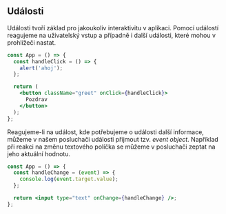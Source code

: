 ## Události

Události tvoří základ pro jakoukoliv interaktivitu v aplikaci. Pomocí událostí reagujeme na uživatelský vstup a případně i další události, které mohou v prohlížeči nastat.

```jsx
const App = () => {
  const handleClick = () => {
    alert('ahoj');
  };

  return (
    <button className="greet" onClick={handleClick}>
      Pozdrav
    </button>
  );
};
```

Reagujeme-li na událost, kde potřebujeme o události další informace, můžeme v našem posluchači události přijmout tzv. *event object*. Například při reakci na změnu textového políčka se můžeme v posluchači zeptat na jeho aktuální hodnotu.

```jsx
const App = () => {
  const handleChange = (event) => {
    console.log(event.target.value);
  };

  return <input type="text" onChange={handleChange} />;
};
```